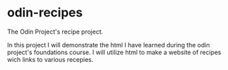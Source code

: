 # odin-recipes
The Odin Project's recipe project.

In this project I will demonstrate the html I have learned during the odin project's foundations course. I will utilize html to make a website of recipes wich links to various recepies.
